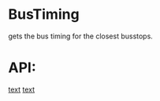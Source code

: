 # BusTiming
gets the bus timing for the closest busstops.


# API:

[text](../test_gps_html/script.js) [text](../test_gps_html/index.html)